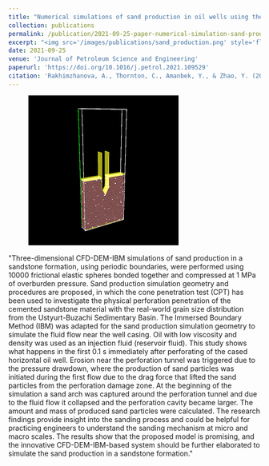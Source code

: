 ```yaml
---
title: "Numerical simulations of sand production in oil wells using the CFD-DEM-IBM approach"
collection: publications
permalink: /publication/2021-09-25-paper-numerical-simulation-sand-production
excerpt: "<img src='/images/publications/sand_production.png' style='float:left;width:84px;height:200px;'>"
date: 2021-09-25
venue: 'Journal of Petroleum Science and Engineering'
paperurl: 'https://doi.org/10.1016/j.petrol.2021.109529'
citation: 'Rakhimzhanova, A., Thornton, C., Amanbek, Y., & Zhao, Y. (2021). Numerical simulations of sand production in oil wells using the CFD-DEM-IBM approach. Journal of Petroleum Science and Engineering, 109529.'
---
```



<figure>
  <p align="center">
  <div class="">
  <img src="/images/publications/CPT.png"  alt="">
  <figcaption></figcaption>
  </div>
  </p>
</figure>


"Three-dimensional CFD-DEM-IBM simulations of sand production in a sandstone formation, using periodic boundaries, were performed using 10000 frictional elastic spheres bonded together and compressed at 1 MPa of overburden pressure. Sand production simulation geometry and procedures are proposed, in which the cone penetration test (CPT) has been used to investigate the physical perforation penetration of the cemented sandstone material with the real-world grain size distribution from the Ustyurt-Buzachi Sedimentary Basin. The Immersed Boundary Method (IBM) was adapted for the sand production simulation geometry to simulate the fluid flow near the well casing. Oil with low viscosity and density was used as an injection fluid (reservoir fluid). This study shows what happens in the first 0.1 s immediately after perforating of the cased horizontal oil well. Erosion near the perforation tunnel was triggered due to the pressure drawdown, where the production of sand particles was initiated during the first flow due to the drag force that lifted the sand particles from the perforation damage zone. At the beginning of the simulation a sand arch was captured around the perforation tunnel and due to the fluid flow it collapsed and the perforation cavity became larger. The amount and mass of produced sand particles were calculated. The research findings provide insight into the sanding process and could be helpful for practicing engineers to understand the sanding mechanism at micro and macro scales. The results show that the proposed model is promising, and the innovative CFD-DEM-IBM-based system should be further elaborated to simulate the sand production in a sandstone formation."


